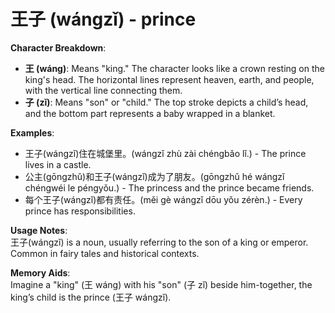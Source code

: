 # **王子 (wángzǐ) - prince**

**Character Breakdown**:  
- **王 (wáng)**: Means "king." The character looks like a crown resting on the king's head. The horizontal lines represent heaven, earth, and people, with the vertical line connecting them.  
- **子 (zǐ)**: Means "son" or "child." The top stroke depicts a child’s head, and the bottom part represents a baby wrapped in a blanket.

**Examples**:  
- 王子(wángzǐ)住在城堡里。(wángzǐ zhù zài chéngbǎo lǐ.) - The prince lives in a castle.  
- 公主(gōngzhǔ)和王子(wángzǐ)成为了朋友。(gōngzhǔ hé wángzǐ chéngwéi le péngyǒu.) - The princess and the prince became friends.  
- 每个王子(wángzǐ)都有责任。(měi gè wángzǐ dōu yǒu zérèn.) - Every prince has responsibilities.

**Usage Notes**:  
王子(wángzǐ) is a noun, usually referring to the son of a king or emperor. Common in fairy tales and historical contexts.

**Memory Aids**:  
Imagine a "king" (王 wáng) with his "son" (子 zǐ) beside him-together, the king’s child is the prince (王子 wángzǐ).